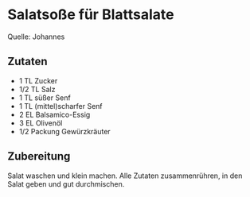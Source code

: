 # Salatsoße für Blattsalate

Quelle: Johannes

## Zutaten

* 1 TL Zucker
* 1/2 TL Salz
* 1 TL süßer Senf
* 1 TL (mittel)scharfer Senf
* 2 EL Balsamico-Essig
* 3 EL Olivenöl
* 1/2 Packung Gewürzkräuter

## Zubereitung

Salat waschen und klein machen. Alle Zutaten zusammenrühren, in den Salat geben und gut durchmischen.
